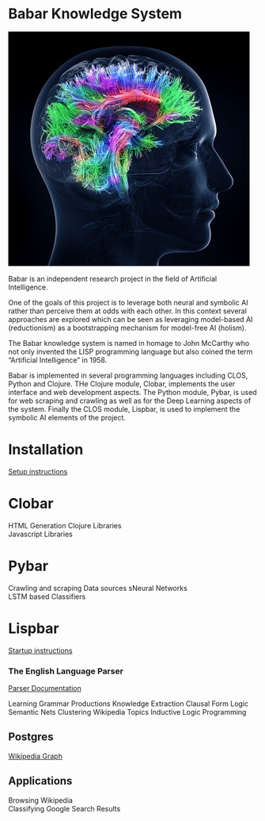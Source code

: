 # Babar Knowledge System

![Logo](doc/images/brain-activity.jpg)

Babar is an independent research project in the field of Artificial Intelligence.

One of the goals of this project is to leverage both neural and symbolic AI rather than perceive them at odds with each other. In this context several approaches are explored which can be seen as leveraging model-based AI (reductionism) as a bootstrapping mechanism for model-free AI (holism).

The Babar knowledge system is named in homage to John McCarthy who not only invented the LISP programming language but also coined the term “Artificial Intelligence” in 1958.

Babar is implemented in several programming languages including CLOS, Python and Clojure.
THe Clojure module, Clobar, implements the user interface and web development aspects.
The Python module, Pybar, is used for web scraping and crawling as well as for the Deep Learning aspects of the system. Finally the CLOS module, Lispbar, is used to implement the symbolic AI elements of the project.


# Installation

[Setup instructions](doc/setup.md)

# Clobar

HTML Generation
Clojure Libraries  
Javascript Libraries  



# Pybar

Crawling and scraping
Data sources
sNeural Networks  
LSTM based Classifiers



# Lispbar  

[Startup instructions](doc/lispbar.md)

### The English Language Parser

[Parser Documentation](doc/parser.md)

Learning Grammar Productions
Knowledge Extraction
Clausal Form Logic
Semantic Nets
Clustering Wikipedia Topics
Inductive Logic Programming


## Postgres

[Wikipedia Graph](doc/db.md)


## Applications  

Browsing Wikipedia  
Classifying Google Search Results  



